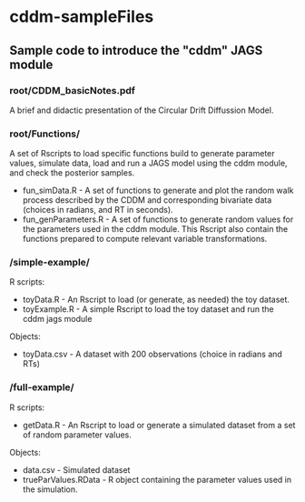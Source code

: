 # cddm-sampleFiles

## Sample code to introduce the "cddm" JAGS module

### root/CDDM_basicNotes.pdf

A brief and didactic presentation of the Circular Drift Diffussion Model.

### root/Functions/

A set of Rscripts to load specific functions build to generate parameter values, simulate data, load and run a JAGS model using the cddm module, and check the posterior samples.

- fun_simData.R - A set of functions to generate and plot the random walk process described by the CDDM and corresponding bivariate data (choices in radians, and RT in seconds).
- fun_genParameters.R - A set of functions to generate random values for the parameters used in the cddm module. This Rscript also contain the functions prepared to compute relevant variable transformations.

### /simple-example/

R scripts:
- toyData.R - An Rscript to load (or generate, as needed) the toy dataset.
- toyExample.R -  A simple Rscript to load the toy dataset and run the cddm jags module

Objects:
- toyData.csv - A dataset with 200 observations (choice in radians and RTs)

### /full-example/

R scripts:
- getData.R - An Rscript to load or generate a simulated dataset from a set of random parameter values.

Objects:
- data.csv  - Simulated dataset
- trueParValues.RData - R object containing the parameter values used in the simulation.


